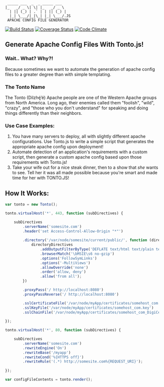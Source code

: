 ```
 _____ ___  _  _ _____ ___  
|_   _/ _ \| \| |_   _/ _ \ 
  | || (_) | .` | | || (_) |
  |_| \___/|_|\_| |_| \___/.JS
 APACHE CONFIG FILE GENERATOR
```
[![Build Status](https://travis-ci.org/FreeAllMedia/tonto.png?branch=master)](https://travis-ci.org/FreeAllMedia/tonto)
[![Coverage Status](https://coveralls.io/repos/FreeAllMedia/tonto/badge.png)](https://coveralls.io/r/FreeAllMedia/tonto)
[![Code Climate](https://codeclimate.com/repos/52eb567fe30ba03a3200228b/badges/8211b5ff104e1d7c1d51/gpa.png)](https://codeclimate.com/repos/52eb567fe30ba03a3200228b/feed)

## Generate Apache Config Files With Tonto.js!

### Wait.. What? Why?!

Because sometimes we want to automate the generation of apache config files to a greater degree than with simple templating.

### The Tonto Name

The Tonto (Dilzhę́’é) Apache people are one of the Western Apache groups from North America. Long ago, their enemies called them "foolish", "wild", "crazy", and "those who you don't understand" for speaking and doing things differently than their neighbors.

### Use Case Examples:

1. You have many servers to deploy, all with slightly different apache configurations. Use Tonto.js to write a simple script that generates the appropriate apache config upon deployment!
2. Automate detection of an application's requirements with a custom script, then generate a custom apache config based upon those requirements with Tonto.js!
3. Take your wife out for a nice steak dinner, then to a show that *she* wants to see. Tell her it was all made possible because you're smart and made time for her with TONTO.JS!

## How It Works:

```javascript
var tonto = new Tonto();

tonto.virtualHost('*', 443, function (subDirectives) {

    subDirectives
        .serverName('somesite.com')
        .header('set Access-Control-Allow-Origin "*"')
        
        .directory('/var/node/somesite/current/public/', function (directoryDirectives) {
            directoryDirectives
                .addOutputFilterByType('DEFLATE text/html text/plain text/xml text/css text/javascript application/x-javascript')
                .browserMatch('\bMSIE\s6 no-gzip')
                .options('FollowSymLinks')
                .options('-MultiViews')
                .allowOverride('none')
                .order('allow, deny')
                .allow('from all');
        })

        .proxyPass('/ http://localhost:8080')
        .proxyPassReverse('/ http://localhost:8080')

        .sslCertificateFile('/var/node/myApp/certificates/somehost_com.crt')
        .sslKeyFile('/var/node/myApp/certificates/somehost_com.key')
        .sslChainFile('/var/node/myApp/certificates/somehost_com_DigiCertCA.crt');
        
});

tonto.virtualHost('*', 80, function (subDirectives) {

    subDirectives
        .serverName('somesite.com')
        .rewriteEngine('On')
        .rewriteBase('/myapp')
        .rewriteCond('%{HTTPS off}')
        .rewriteRule('(.*) http://somesite.com%{REQUEST_URI}');
    
});

var configFileContents = tonto.render();

```
                                                             